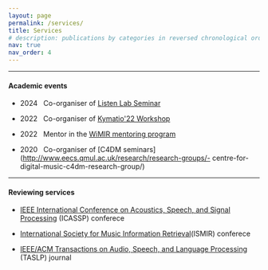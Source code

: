 ```yaml
---
layout: page
permalink: /services/
title: Services
# description: publications by categories in reversed chronological order. generated by jekyll-scholar.
nav: true
nav_order: 4
---
```


---
#### Academic events

- 2024 &nbsp; Co-organiser of [Listen Lab Seminar](https://listen.telecom-paris.fr/en/)

- 2022 &nbsp; Co-organiser of [Kymatio'22 Workshop](https://kymatio.cargo.site/)

- 2022 &nbsp; Mentor in the [WiMIR mentoring program](https://wimir.wordpress.com/mentoring-program/)

- 2020 &nbsp; Co-organiser of [C4DM seminars](http://www.eecs.qmul.ac.uk/research/research-groups/- centre-for-digital-music-c4dm-research-group/)

---

#### Reviewing services

- [IEEE International Conference on Acoustics, Speech, and Signal Processing](https://ieeexplore.ieee.org/xpl/conhome/1000002/all-proceedings) (ICASSP) conferece

- [International Society for Music Information Retrieval](https://ismir.net/)(ISMIR) conferece

- [IEEE/ACM Transactions on Audio, Speech, and Language Processing](https://signalprocessingsociety.org/publications-resources/ieeeacm-transactions-audio-speech-and-language-processing) (TASLP) journal

